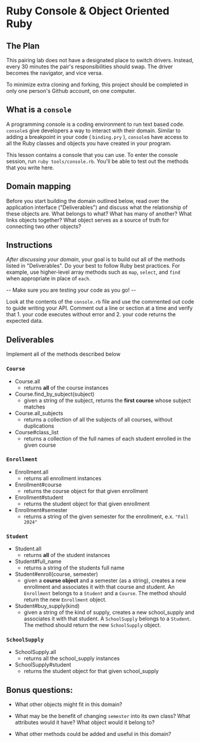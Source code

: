 # Ruby Console & Object Oriented Ruby

## The Plan

This pairing lab does not have a designated place to switch drivers. Instead, every 30 minutes the pair's responsibilities should swap. The driver becomes the navigator, and vice versa.

To minimize extra cloning and forking, this project should be completed in only one person's Github account, on one computer.

## What is a `console`

A programming console is a coding environment to run text based code. `console`s give developers a way to interact with their domain. Similar to adding a breakpoint in your code ( `binding.pry` ), `console`s have access to all the Ruby classes and objects you have created in your program.

This lesson contains a console that you can use. To enter the console session, run `ruby tools/console.rb`. You'll be able to test out the methods that you write here.

## Domain mapping

Before you start building the domain outlined below, read over the application interface ("Deliverables") and discuss what the relationship of these objects are. What belongs to what? What has many of another? What links objects together? What object serves as a source of truth for connecting two other objects?

## Instructions

*After discussing your domain*, your goal is to build out all of the methods listed in "Deliverables". Do your best to follow Ruby best practices. For example, use higher-level array methods such as `map`, `select`, and `find` when appropriate in place of `each`.

  --  Make sure you are testing your code as you go! --

Look at the contents of the `console.rb` file and use the commented out code to guide writing your API. Comment out a line or section at a time and verify that 1. your code executes without error and 2. your code returns the expected data.

## Deliverables

Implement all of the methods described below

### `Course`

* Course.all
  * returns **all** of the course instances
* Course.find_by_subject(subject)
  * given a string of the subject, returns the **first course** whose subject matches
* Course.all_subjects
  * returns a collection of all the subjects of all courses, without duplications
* Course#class_list
  * returns a collection of the full names of each student enrolled in the given course

### `Enrollment`

* Enrollment.all
  * returns all enrollment instances
* Enrollment#course
  * returns the course object for that given enrollment
* Enrollment#student
  * returns the student object for that given enrollment
* Enrollment#semester
  * returns a string of the given semester for the enrollment, e.x. `"Fall 2024"`

### `Student`

* Student.all
  * returns **all** of the student instances
* Student#full_name
  * returns a string of the students full name
* Student#enroll(course, semester)
  * given a **course object** and a semester (as a string), creates a new enrollment and associates it with that course and student. An `Enrollment` belongs to a `Student` and a `Course`. The method should return the new `Enrollment` object.
* Student#buy_supply(kind)
  * given a string of the kind of supply, creates a new school_supply and associates it with that student. A `SchoolSupply` belongs to a `Student`. The method should return the new `SchoolSupply` object.

### `SchoolSupply`

* SchoolSupply.all
  * returns all the school_supply instances
* SchoolSupply#student
  * returns the student object for that given school_supply

## Bonus questions:

- What other objects might fit in this domain?

- What may be the benefit of changing `semester` into its own class? What attributes would it have? What object would it belong to?

- What other methods could be added and useful in this domain?

